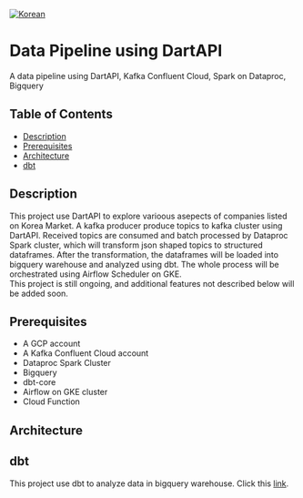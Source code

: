 [![Korean](https://img.shields.io/badge/README-Korean-blue?style=for-the-badge)](README.ko.md)

# Data Pipeline using DartAPI
A data pipeline using DartAPI, Kafka Confluent Cloud, Spark on Dataproc, Bigquery

## Table of Contents
- [Description](#description)
- [Prerequisites](#prerequisites)
- [Architecture](#architecture)
- [dbt](#dbt)
  
## Description <a id="description"></a>
This project use DartAPI to explore varioous asepects of companies listed on Korea Market. A kafka producer produce topics to kafka cluster using DartAPI. Received topics are consumed and batch processed by Dataproc Spark cluster, which will transform json shaped topics to structured dataframes. After the transformation, the dataframes will be loaded into bigquery warehouse and analyzed using dbt. The whole process will be orchestrated using Airflow Scheduler on GKE.<br>
This project is still ongoing, and additional features not described below will be added soon.

## Prerequisites <a id="prerequisites"></a>
- A GCP account
- A Kafka Confluent Cloud account
- Dataproc Spark Cluster
- Bigquery
- dbt-core
- Airflow on GKE cluster
- Cloud Function

## Architecture <a id="architecture"></a>

## dbt <a id="dbt"></a>
This project use dbt to analyze data in bigquery warehouse. Click this [link](https://github.com/dragonhail/dart_dbt).
